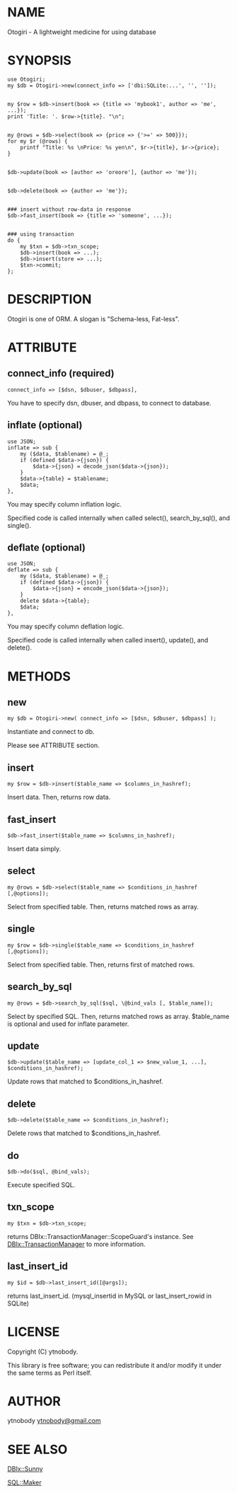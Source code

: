 # NAME

Otogiri - A lightweight medicine for using database

# SYNOPSIS

    use Otogiri;
    my $db = Otogiri->new(connect_info => ['dbi:SQLite:...', '', '']);
    

    my $row = $db->insert(book => {title => 'mybook1', author => 'me', ...});
    print 'Title: '. $row->{title}. "\n";
    

    my @rows = $db->select(book => {price => {'>=' => 500}});
    for my $r (@rows) {
        printf "Title: %s \nPrice: %s yen\n", $r->{title}, $r->{price};
    }
    

    $db->update(book => [author => 'oreore'], {author => 'me'});
    

    $db->delete(book => {author => 'me'});
    

    ### insert without row-data in response
    $db->fast_insert(book => {title => 'someone', ...});
    

    ### using transaction
    do {
        my $txn = $db->txn_scope;
        $db->insert(book => ...);
        $db->insert(store => ...);
        $txn->commit;
    };

# DESCRIPTION

Otogiri is one of ORM. A slogan is "Schema-less, Fat-less".

# ATTRIBUTE

## connect\_info (required)

    connect_info => [$dsn, $dbuser, $dbpass],

You have to specify dsn, dbuser, and dbpass, to connect to database.

## inflate (optional)

    use JSON;
    inflate => sub {
        my ($data, $tablename) = @_;
        if (defined $data->{json}) {
            $data->{json} = decode_json($data->{json});
        }
        $data->{table} = $tablename;
        $data;
    },

You may specify column inflation logic. 

Specified code is called internally when called select(), search\_by\_sql(), and single().

## deflate (optional)

    use JSON;
    deflate => sub {
        my ($data, $tablename) = @_;
        if (defined $data->{json}) {
            $data->{json} = encode_json($data->{json});
        }
        delete $data->{table};
        $data;
    },

You may specify column deflation logic.

Specified code is called internally when called insert(), update(), and delete().

# METHODS

## new

    my $db = Otogiri->new( connect_info => [$dsn, $dbuser, $dbpass] );

Instantiate and connect to db.

Please see ATTRIBUTE section.

## insert

    my $row = $db->insert($table_name => $columns_in_hashref);

Insert data. Then, returns row data.

## fast\_insert

    $db->fast_insert($table_name => $columns_in_hashref);

Insert data simply.

## select

    my @rows = $db->select($table_name => $conditions_in_hashref [,@options]);

Select from specified table. Then, returns matched rows as array.

## single

    my $row = $db->single($table_name => $conditions_in_hashref [,@options]);

Select from specified table. Then, returns first of matched rows.

## search\_by\_sql

    my @rows = $db->search_by_sql($sql, \@bind_vals [, $table_name]);

Select by specified SQL. Then, returns matched rows as array. $table\_name is optional and used for inflate parameter.

## update

    $db->update($table_name => [update_col_1 => $new_value_1, ...], $conditions_in_hashref);

Update rows that matched to $conditions\_in\_hashref.

## delete

    $db->delete($table_name => $conditions_in_hashref);

Delete rows that matched to $conditions\_in\_hashref.

## do

    $db->do($sql, @bind_vals);

Execute specified SQL.

## txn\_scope 

    my $txn = $db->txn_scope;

returns DBIx::TransactionManager::ScopeGuard's instance. See [DBIx::TransactionManager](http://search.cpan.org/perldoc?DBIx::TransactionManager) to more information.

## last\_insert\_id 

    my $id = $db->last_insert_id([@args]);

returns last\_insert\_id. (mysql\_insertid in MySQL or last\_insert\_rowid in SQLite)



# LICENSE

Copyright (C) ytnobody.

This library is free software; you can redistribute it and/or modify
it under the same terms as Perl itself.

# AUTHOR

ytnobody <ytnobody@gmail.com>

# SEE ALSO

[DBIx::Sunny](http://search.cpan.org/perldoc?DBIx::Sunny)

[SQL::Maker](http://search.cpan.org/perldoc?SQL::Maker)
